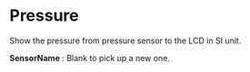 <i class="icon-font"></i>Pressure
===================
Show the pressure from pressure sensor to the LCD in SI unit.

**SensorName**
: Blank to pick up a new one.